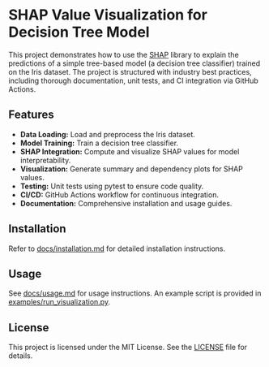 # SHAP Value Visualization for Decision Tree Model

This project demonstrates how to use the [SHAP](https://github.com/slundberg/shap) library to explain the predictions of a simple tree-based model (a decision tree classifier) trained on the Iris dataset. The project is structured with industry best practices, including thorough documentation, unit tests, and CI integration via GitHub Actions.

## Features

- **Data Loading:** Load and preprocess the Iris dataset.
- **Model Training:** Train a decision tree classifier.
- **SHAP Integration:** Compute and visualize SHAP values for model interpretability.
- **Visualization:** Generate summary and dependency plots for SHAP values.
- **Testing:** Unit tests using pytest to ensure code quality.
- **CI/CD:** GitHub Actions workflow for continuous integration.
- **Documentation:** Comprehensive installation and usage guides.

## Installation

Refer to [docs/installation.md](docs/installation.md) for detailed installation instructions.

## Usage

See [docs/usage.md](docs/usage.md) for usage instructions. An example script is provided in [examples/run_visualization.py](examples/run_visualization.py).

## License

This project is licensed under the MIT License. See the [LICENSE](LICENSE) file for details.
